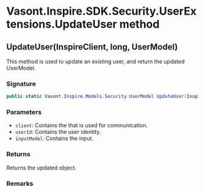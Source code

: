 # Vasont.Inspire.SDK.Security.UserExtensions.UpdateUser method
## UpdateUser(InspireClient, long, UserModel)
This method is used to update an existing user, and return the updated UserModel.

### Signature
```csharp
public static Vasont.Inspire.Models.Security.UserModel UpdateUser(InspireClient client, long userId, UserModel inputModel)
```
### Parameters
- `client`: Contains the  that is used for communication.
- `userId`: Contains the user identity.
- `inputModel`: Contains the  input.

### Returns
Returns the updated  object.
### Remarks

